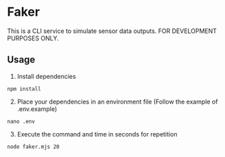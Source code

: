 # Faker
This is a CLI service to simulate sensor data outputs. FOR DEVELOPMENT PURPOSES ONLY.

## Usage
 
1. Install dependencies
```
npm install
```
2. Place your dependencies in an environment file (Follow the example of .env.example)
```
nano .env
```
3. Execute the command and time in seconds for repetition
```
node faker.mjs 20
```
 
 